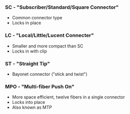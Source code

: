 ### SC - "Subscriber/Standard/Square Connector"
- Common connector type
- Locks in place 
### LC - "Local/Little/Lucent Connecter"
- Smaller and more compact than SC
- Locks in with clip
### ST - "Straight Tip"
- Bayonet connector ("stick and twist")
### MPO - "Multi-fiber Push On"
- More space efficient, twelve fibers in a single connector
- Locks into place
- Also known as MTP